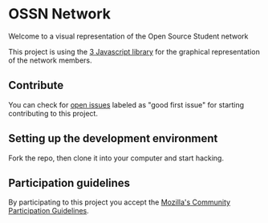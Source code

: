 # OSSN Network

Welcome to a visual representation of the Open Source Student network

This project is using the [3 Javascript library](https://github.com/d3/d3/wikiD) for the graphical representation of the network members.

## Contribute

You can check for [open issues](https://github.com/ossn/network/issues) labeled as "good first issue" for starting contributing to this project.
  
## Setting up the development environment

Fork the repo, then clone it into your computer and start hacking. 

## Participation guidelines

By participating to this project you accept the [Mozilla's Community Participation Guidelines](https://www.mozilla.org/en-US/about/governance/policies/participation/).